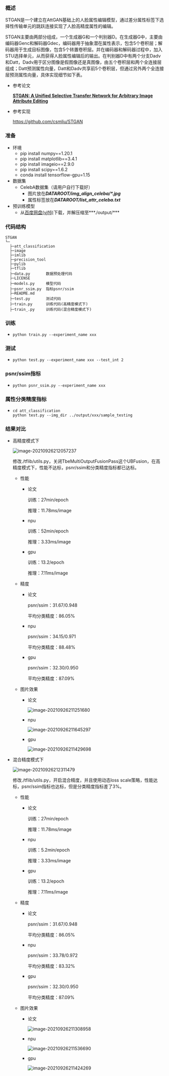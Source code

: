 ### 概述

STGAN是一个建立在AttGAN基础上的人脸属性编辑模型，通过差分属性标签下选择性传输单元的跳跃连接实现了人脸高精度属性的编辑。

STGAN主要由两部分组成，一个生成器G和一个判别器D。在生成器G中，主要由编码器Genc和解码器Gdec，编码器用于抽象潜在属性表示，包含5个卷积层；解码器用于生成目标图像，包含5个转置卷积层。并在编码器和解码器过程中，加入STU选择单元，从而获得人脸属性编辑后的输出。在判别器D中有两个分支Dadv和Datt，Dadv用于区分图像是假图像还是真图像，由五个卷积层和两个全连接层组成；Datt预测属性向量，Datt和Dadv共享前5个卷积层，但通过另外两个全连接层预测属性向量，具体实现细节如下表。

- 参考论文

  [**STGAN: A Unified Selective Transfer Network for Arbitrary Image Attribute Editing**](https://arxiv.org/abs/1904.09709)

- 参考实现

  https://github.com/csmliu/STGAN

### 准备

- 环境
  - pip install numpy==1.20.1
  - pip install matplotlib==3.4.1
  - pip install imageio==2.9.0
  - pip install scipy==1.6.2
  - conda install tensorflow-gpu=1.15
- 数据集
  - CelebA数据集（请用户自行下载好）
    - 图片放在***DATAROOT/img_align_celeba/\*.jpg***
    - 属性标签放在***DATAROOT/list_attr_celeba.txt***
- 预训练模型
  - 从[百度网盘(vjf6)](https://pan.baidu.com/s/1ValVSxP0M-rMsBkF3jaHHA)下载，并解压缩至***./output/***

### 代码结构

```
STGAN
└─
  ├─att_classification
  ├─image
  ├─imlib
  ├─precision_tool
  ├─pylib
  ├─tflib
  ├─data.py       数据预处理代码
  ├─LICENSE  
  ├─models.py     模型代码
  ├─psnr_ssim.py  指标psnr/ssim
  ├─README.md     
  ├─test.py       测试代码
  ├─train.py      训练代码(高精度模式下)
  ├─train_.py     训练代码(混合精度模式下)
```

### 训练

- ```
  python train.py --experiment_name xxx
  ```

### 测试

- ```
  python test.py --experiment_name xxx --test_int 2
  ```

### psnr/ssim指标

- ```
  python psnr_ssim.py --experiment_name xxx
  ```

### 属性分类精度指标

- ```
  cd att_classification
  python test.py --img_dir ../output/xxx/sample_testing
  ```

### 结果对比

- 高精度模式下

  ![image-20210926212057237](image/image-20210926212057237.png)

  修改./tflib/utils.py，关闭TbeMultiOutputFusionPass这个UBFusion，在高精度模式下，性能不达标，psnr/ssim和分类精度指标都已达标。

  - 性能

    - 论文

      训练：27min/epoch

      推理：11.78ms/image

    - npu

      训练：52min/epoch

      推理：3.33ms/image

    - gpu

      训练：13.2/epoch

      推理：7.11ms/image

  - 精度

    - 论文

      psnr/ssim：31.67/0.948

      平均分类精度：86.05%

    - npu

      psnr/ssim：34.15/0.971

      平均分类精度：88.48%

    - gpu

      psnr/ssim：32.30/0.950

      平均分类精度：87.09%

  - 图片效果

    - 论文

      ![image-20210926211251680](image/image-20210926211251680.png)

    - npu

      ![image-20210926211645297](image/image-20210926211645297.png)

    - gpu

      ![image-20210926211429698](image/image-20210926211429698.png)

  

- 混合精度模式下

  ![image-20210926212311479](image/image-20210926212311479.png)

  修改./tflib/utils.py，开启混合精度，并且使用动态loss scale策略，性能达标，psnr/ssim指标也达标，但是分类精度指标差了3%。

  - 性能

    - 论文

      训练：27min/epoch

      推理：11.78ms/image

    - npu

      训练：5.2min/epoch

      推理：3.33ms/image

    - gpu

      训练：13.2/epoch

      推理：7.11ms/image

  - 精度

    - 论文

      psnr/ssim：31.67/0.948

      平均分类精度：86.05%

    - npu

      psnr/ssim：33.78/0.972

      平均分类精度：83.32%

    - gpu

      psnr/ssim：32.30/0.950

      平均分类精度：87.09%

  - 图片效果

    - 论文

      ![image-20210926211308958](image/image-20210926211308958.png)

    - npu

      ![image-20210926211536690](image/image-20210926211536690.png)

    - gpu
  
      ![image-20210926211424269](image/image-20210926211424269.png)

